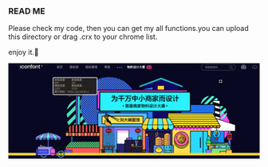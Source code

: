 ### READ ME

Please check my code, then you can get my all functions.you can upload this directory or drag .crx to your chrome list.


enjoy it.🤩

![效果如下](https://github.com/Kelier/boxmin/blob/master/preview.png)